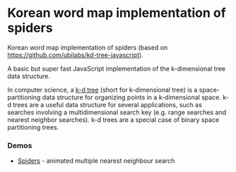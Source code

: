 # Korean word map implementation of spiders

Korean word map implementation of spiders (based on https://github.com/ubilabs/kd-tree-javascript).

A basic but super fast JavaScript implementation of the k-dimensional tree data structure.


In computer science, a [k-d tree](http://en.wikipedia.org/wiki/K-d_tree) (short for k-dimensional tree) is a space-partitioning data structure for organizing points in a k-dimensional space. k-d trees are a useful data structure for several applications, such as searches involving a multidimensional search key (e.g. range searches and nearest neighbor searches). k-d trees are a special case of binary space partitioning trees.

### Demos

* [Spiders](http://jaemin032.github.io/kd-tree-javascript/examples/basic/) - animated multiple nearest neighbour search




